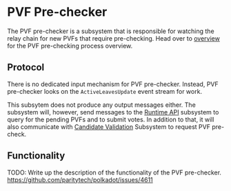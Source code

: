# PVF Pre-checker

The PVF pre-checker is a subsystem that is responsible for watching the relay chain for new PVFs that require pre-checking. Head over to [overview] for the PVF pre-checking process overview.

## Protocol

There is no dedicated input mechanism for PVF pre-checker. Instead, PVF pre-checker looks on the `ActiveLeavesUpdate` event stream for work.

This subsytem does not produce any output messages either. The subsystem will, however, send messages to the [Runtime API] subsystem to query for the pending PVFs and to submit votes. In addition to that, it will also communicate with [Candidate Validation] Subsystem to request PVF pre-check.

## Functionality

TODO: Write up the description of the functionality of the PVF pre-checker. https://github.com/paritytech/polkadot/issues/4611

[overview]: ../../pvf-prechecking.md
[Runtime API]: runtime-api.md
[Candidate Validation]: candidate-validation.md
